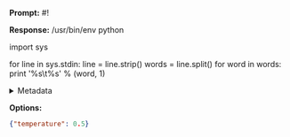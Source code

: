 **Prompt:**
#!

**Response:**
 /usr/bin/env python

import sys

for line in sys.stdin:
    line = line.strip()
    words = line.split()
    for word in words:
        print '%s\t%s' % (word, 1)


<details><summary>Metadata</summary>

- Duration: 864 ms
- Datetime: 2023-11-27T20:51:31.620053
- Model: gpt-3.5-turbo-instruct

</details>

**Options:**
```json
{"temperature": 0.5}
```

